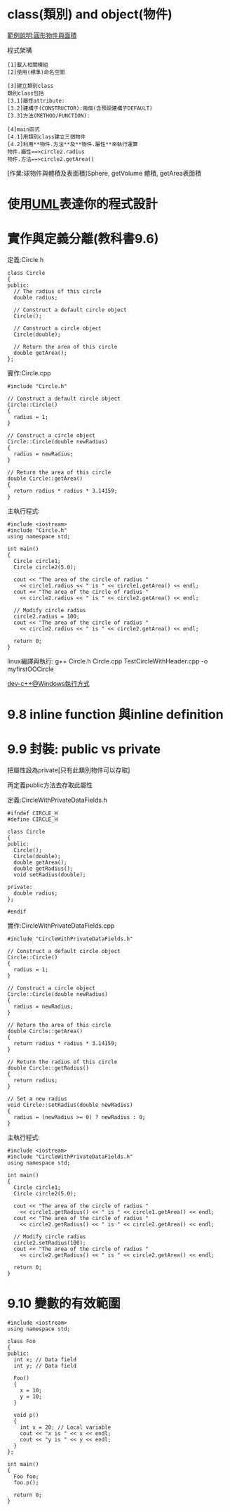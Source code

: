 # class(類別) and object(物件)

[範例說明:圓形物件與面積](https://github.com/MyDearGreatTeacher/CPP/blob/master/20180424/TestCircle.cpp)

程式架構
```
[1]載入相關模組
[2]使用(標準)命名空間

[3]建立類別class
類別class包括
[3.1]屬性attribute:
[3.2]建構子(CONSTRUCTOR):兩個(含預設建構子DEFAULT)
[3.3]方法(METHOD/FUNCTION):

[4]main函式
[4.1]用類別class建立三個物件
[4.2]利用**物件.方法**及**物件.屬性**來執行運算
物件.屬性==>circle2.radius
物件.方法==>circle2.getArea()
```

[作業:球物件與體積及表面積]Sphere, getVolume 體積, getArea表面積

# 使用[UML](https://en.wikipedia.org/wiki/Unified_Modeling_Language)表達你的程式設計

# 實作與定義分離(教科書9.6)

定義:Circle.h
```
class Circle
{
public:
  // The radius of this circle
  double radius;

  // Construct a default circle object
  Circle();

  // Construct a circle object
  Circle(double);

  // Return the area of this circle
  double getArea();
};
```

實作:Circle.cpp
```
#include "Circle.h"

// Construct a default circle object
Circle::Circle()
{
  radius = 1;
}

// Construct a circle object
Circle::Circle(double newRadius)
{
  radius = newRadius;
}

// Return the area of this circle
double Circle::getArea()
{
  return radius * radius * 3.14159;
}
```

主執行程式:
```
#include <iostream>
#include "Circle.h"
using namespace std;

int main()
{
  Circle circle1;
  Circle circle2(5.0);

  cout << "The area of the circle of radius "
    << circle1.radius << " is " << circle1.getArea() << endl;
  cout << "The area of the circle of radius "
    << circle2.radius << " is " << circle2.getArea() << endl;

  // Modify circle radius
  circle2.radius = 100;
  cout << "The area of the circle of radius "
    << circle2.radius << " is " << circle2.getArea() << endl;

  return 0;
}
```

linux編譯與執行: g++ Circle.h Circle.cpp TestCircleWithHeader.cpp -o myfirstOOCircle

[dev-c++@Windows執行方式](pic/dev-c++編譯方式.png)

# 9.8 inline function 與inline definition

# 9.9 封裝: public vs private

把屬性設為private[只有此類別物件可以存取]

再定義public方法去存取此屬性

定義:CircleWithPrivateDataFields.h
```
#ifndef CIRCLE_H
#define CIRCLE_H

class Circle
{
public:
  Circle();
  Circle(double);
  double getArea();
  double getRadius();
  void setRadius(double); 

private:
  double radius;
};

#endif
```

實作:CircleWithPrivateDataFields.cpp
```
#include "CircleWithPrivateDataFields.h"

// Construct a default circle object
Circle::Circle()
{
  radius = 1;
}

// Construct a circle object
Circle::Circle(double newRadius)
{
  radius = newRadius;
}

// Return the area of this circle
double Circle::getArea()
{
  return radius * radius * 3.14159;
}

// Return the radius of this circle
double Circle::getRadius()
{
  return radius;
}

// Set a new radius
void Circle::setRadius(double newRadius)
{
  radius = (newRadius >= 0) ? newRadius : 0;
}
```
主執行程式:
```
#include <iostream>
#include "CircleWithPrivateDataFields.h"
using namespace std;

int main()
{
  Circle circle1;
  Circle circle2(5.0);

  cout << "The area of the circle of radius "
    << circle1.getRadius() << " is " << circle1.getArea() << endl;
  cout << "The area of the circle of radius "
    << circle2.getRadius() << " is " << circle2.getArea() << endl;

  // Modify circle radius
  circle2.setRadius(100);
  cout << "The area of the circle of radius "
    << circle2.getRadius() << " is " << circle2.getArea() << endl;

  return 0;
}
```
# 9.10 變數的有效範圍

```
#include <iostream>
using namespace std;

class Foo
{
public:
  int x; // Data field
  int y; // Data field

  Foo()
  {
    x = 10;
    y = 10;
  }

  void p()
  {
    int x = 20; // Local variable
    cout << "x is " << x << endl;
    cout << "y is " << y << endl;
  }
};

int main()
{
  Foo foo;
  foo.p();
  
  return 0;
}

```

